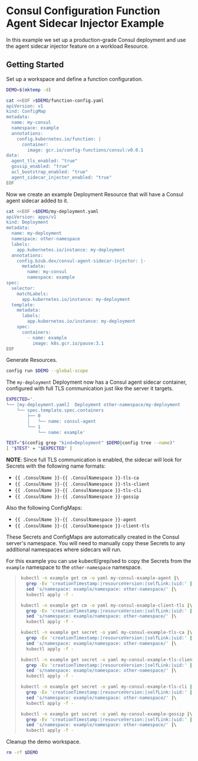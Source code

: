 # Consul Configuration Function Agent Sidecar Injector Example

In this example we set up a production-grade Consul deployment and use the
agent sidecar injector feature on a workload Resource.

## Getting Started

Set up a workspace and define a function configuration.
<!-- @createFunctionConfig @test -->
```sh
DEMO=$(mktemp -d)

cat <<EOF >$DEMO/function-config.yaml
apiVersion: v1
kind: ConfigMap
metadata:
  name: my-consul
  namespace: example
  annotations:
    config.kubernetes.io/function: |
      container:
        image: gcr.io/config-functions/consul:v0.0.1
data:
  agent_tls_enabled: "true"
  gossip_enabled: "true"
  acl_bootstrap_enabled: "true"
  agent_sidecar_injector_enabled: "true"
EOF
```

Now we create an example Deployment Resource that will have a Consul agent
sidecar added to it.

<!-- @createDeploymentForSidecar @test -->
```sh
cat <<EOF >$DEMO/my-deployment.yaml
apiVersion: apps/v1
kind: Deployment
metadata:
  name: my-deployment
  namespace: other-namespace
  labels:
    app.kubernetes.io/instance: my-deployment
  annotations:
    config.bzub.dev/consul-agent-sidecar-injector: |-
      metadata:
        name: my-consul
        namespace: example
spec:
  selector:
    matchLabels:
      app.kubernetes.io/instance: my-deployment
  template:
    metadata:
      labels:
        app.kubernetes.io/instance: my-deployment
    spec:
      containers:
        - name: example
          image: k8s.gcr.io/pause:3.1
EOF
```

Generate Resources.
<!-- @generateInitialResources @test -->
```sh
config run $DEMO --global-scope
```

The `my-deployment` Deployment now has a Consul agent sidecar container,
configured with full TLS communication just like the server it targets.
<!-- @verifyDeployment @test -->
```sh
EXPECTED='.
└── [my-deployment.yaml]  Deployment other-namespace/my-deployment
    └── spec.template.spec.containers
        ├── 0
        │   └── name: consul-agent
        └── 1
            └── name: example'

TEST="$(config grep "kind=Deployment" $DEMO|config tree --name)"
[ "$TEST" = "$EXPECTED" ]
```

**NOTE**: Since full TLS communication is enabled, the sidecar will look for
Secrets with the following name formats:
- `{{ .ConsulName }}-{{ .ConsulNamespace }}-tls-ca`
- `{{ .ConsulName }}-{{ .ConsulNamespace }}-tls-client`
- `{{ .ConsulName }}-{{ .ConsulNamespace }}-tls-cli`
- `{{ .ConsulName }}-{{ .ConsulNamespace }}-gossip`

Also the following ConfigMaps:
- `{{ .ConsulName }}-{{ .ConsulNamespace }}-agent`
- `{{ .ConsulName }}-{{ .ConsulNamespace }}-client-tls`

These Secrets and ConfigMaps are automatically created in the Consul server's
namespace.  You will need to manually copy these Secrets to any additional
namespaces where sidecars will run.

For this example you can use kubectl/grep/sed to copy the Secrets from the
`example` namespace to the `other-namespace` namespace.

> ```sh
> kubectl -n example get cm -o yaml my-consul-example-agent |\
>   grep -Ev 'creationTimestamp:|resourceVersion:|selfLink:|uid:' |\
>   sed 's/namespace: example/namespace: other-namespace/' |\
>   kubectl apply -f -
>
> kubectl -n example get cm -o yaml my-consul-example-client-tls |\
>   grep -Ev 'creationTimestamp:|resourceVersion:|selfLink:|uid:' |\
>   sed 's/namespace: example/namespace: other-namespace/' |\
>   kubectl apply -f -
>
> kubectl -n example get secret -o yaml my-consul-example-tls-ca |\
>   grep -Ev 'creationTimestamp:|resourceVersion:|selfLink:|uid:' |\
>   sed 's/namespace: example/namespace: other-namespace/' |\
>   kubectl apply -f -
>
> kubectl -n example get secret -o yaml my-consul-example-tls-client |\
>   grep -Ev 'creationTimestamp:|resourceVersion:|selfLink:|uid:' |\
>   sed 's/namespace: example/namespace: other-namespace/' |\
>   kubectl apply -f -
>
> kubectl -n example get secret -o yaml my-consul-example-tls-cli |\
>   grep -Ev 'creationTimestamp:|resourceVersion:|selfLink:|uid:' |\
>   sed 's/namespace: example/namespace: other-namespace/' |\
>   kubectl apply -f -
>
> kubectl -n example get secret -o yaml my-consul-example-gossip |\
>   grep -Ev 'creationTimestamp:|resourceVersion:|selfLink:|uid:' |\
>   sed 's/namespace: example/namespace: other-namespace/' |\
>   kubectl apply -f -
> ```

Cleanup the demo workspace.
<!-- @cleanupWorkspace @test -->
```sh
rm -rf $DEMO
```
